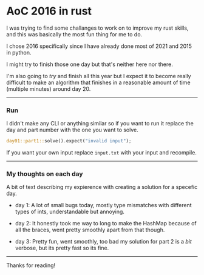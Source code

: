 # AoC 2016 in rust

I was trying to find some challanges to work on to improve my rust skills,
and this was basically the most fun thing for me to do.

I chose 2016 specifically since I have already done most of 2021 and 2015 in python.

I might try to finish those one day but that's neither here nor there.

I'm also going to _try_ and finish all this year but I expect it to become really difficult to make an algorithm that finishes in a reasonable amount of time (multiple minutes) around day 20.

---

### Run

I didn't make any CLI or anything similar so if you want to run it replace the day and part number with the one you want to solve.

```rust
day01::part1::solve().expect("invalid input");
```

If you want your own input replace `input.txt` with your input and recompile.

---

### My thoughts on each day

A bit of text describing my expierence with creating a solution for a specefic day.

* day 1: A lot of small bugs today, mostly type mismatches with different types of ints, understandable but annoying.

* day 2: It honestly took me way to long to make the HashMap because of all the braces, went pretty smoothly apart from that though.

* day 3: Pretty fun, went smoothly, too bad my solution for part 2 is a _bit_ verbose, but its pretty fast so its fine.

---

Thanks for reading!